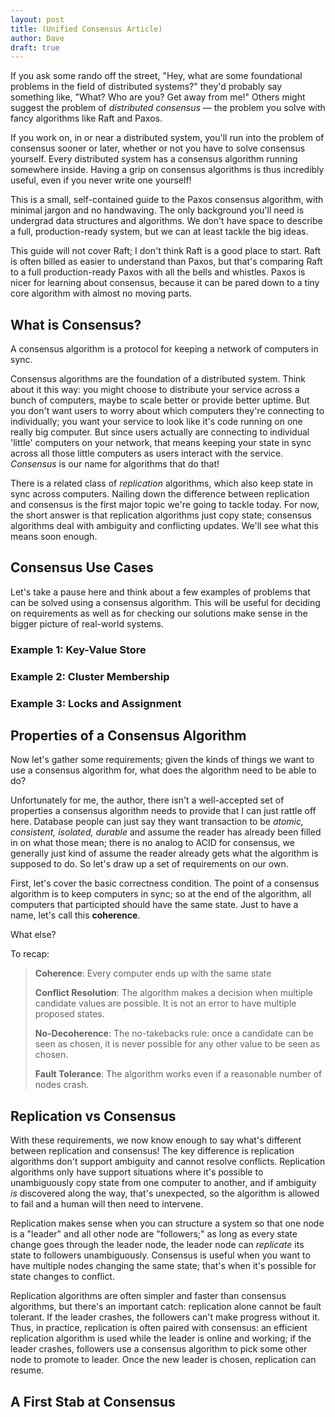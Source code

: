 ```yaml
---
layout: post
title: (Unified Consensus Article)
author: Dave
draft: true
---
```


If you ask some rando off the street, "Hey, what are some foundational problems in the field of distributed systems?" they'd probably say something like, "What? Who are you? Get away from me!" Others might suggest the problem of *distributed consensus* &mdash; the problem you solve with fancy algorithms like Raft and Paxos.

If you work on, in or near a distributed system, you'll run into the problem of consensus sooner or later, whether or not you have to solve consensus yourself. Every distributed system has a consensus algorithm running somewhere inside. Having a grip on consensus algorithms is thus incredibly useful, even if you never write one yourself!

This is a small, self-contained guide to the Paxos consensus algorithm, with minimal jargon and no handwaving. The only background you'll need is undergrad data structures and algorithms. We don't have space to describe a full, production-ready system, but we can at least tackle the big ideas.

This guide will not cover Raft; I don't think Raft is a good place to start. Raft is often billed as easier to understand than Paxos, but that's comparing Raft to a full production-ready Paxos with all the bells and whistles. Paxos is nicer for learning about consensus, because it can be pared down to a tiny core algorithm with almost no moving parts.

## What is Consensus?

A consensus algorithm is a protocol for keeping a network of computers in sync.

Consensus algorithms are the foundation of a distributed system. Think about it this way: you might choose to distribute your service across a bunch of computers, maybe to scale better or provide better uptime. But you don't want users to worry about which computers they're connecting to individually; you want your service to look like it's code running on one really big computer. But since users actually are connecting to individual 'little' computers on your network, that means keeping your state in sync across all those little computers as users interact with the service. *Consensus* is our name for algorithms that do that!

There is a related class of *replication* algorithms, which also keep state in sync across computers. Nailing down the difference between replication and consensus is the first major topic we're going to tackle today. For now, the short answer is that replication algorithms just copy state; consensus algorithms deal with ambiguity and conflicting updates. We'll see what this means soon enough.

## Consensus Use Cases

Let's take a pause here and think about a few examples of problems that can be solved using a consensus algorithm. This will be useful for deciding on requirements as well as for checking our solutions make sense in the bigger picture of real-world systems.

### Example 1: Key-Value Store



### Example 2: Cluster Membership



### Example 3: Locks and Assignment

 

## Properties of a Consensus Algorithm

Now let's gather some requirements; given the kinds of things we want to use a consensus algorithm for, what does the algorithm need to be able to do?

Unfortunately for me, the author, there isn't a well-accepted set of properties a consensus algorithm needs to provide that I can just rattle off here. Database people can just say they want transaction to be *atomic, consistent, isolated, durable* and assume the reader has already been filled in on what those mean; there is no analog to ACID for consensus, we generally just kind of assume the reader already gets what the algorithm is supposed to do. So let's draw up a set of requirements on our own.

First, let's cover the basic correctness condition. The point of a consensus algorithm is to keep computers in sync; so at the end of the algorithm, all computers that participted should have the same state. Just to have a name, let's call this **coherence**.

What else?







To recap:

> **Coherence**: Every computer ends up with the same state
>
> **Conflict Resolution**: The algorithm makes a decision when multiple candidate values are possible. It is not an error to have multiple proposed states.
>
> **No-Decoherence**: The no-takebacks rule: once a candidate can be seen as chosen, it is never possible for any other value to be seen as chosen.
>
> **Fault Tolerance**: The algorithm works even if a reasonable number of nodes crash.

## Replication vs Consensus

With these requirements, we now know enough to say what's different between replication and consensus! The key difference is replication algorithms don't support ambiguity and cannot resolve conflicts. Replication algorithms only have support situations where it's possible to unambiguously copy state from one computer to another, and if ambiguity *is* discovered along the way, that's unexpected, so the algorithm is allowed to fail and a human will then need to intervene.

Replication makes sense when you can structure a system so that one node is a "leader" and all other node are "followers;" as long as every state change goes through the leader node, the leader node can *replicate* its state to followers unambiguously. Consensus is useful when you want to have multiple nodes changing the same state; that's when it's possible for state changes to conflict.

Replication algorithms are often simpler and faster than consensus algorithms, but there's an important catch: replication alone cannot be fault tolerant. If the leader crashes, the followers can't make progress without it. Thus, in practice, replication is often paired with consensus: an efficient replication algorithm is used while the leader is online and working; if the leader crashes, followers use a consensus algorithm to pick some other node to promote to leader. Once the new leader is chosen, replication can resume.

## A First Stab at Consensus



